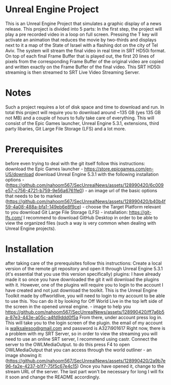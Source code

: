 # Unreal Engine Project
This is an Unreal Engine Project that simulates a graphic display of a news release.
This project is divided into 5 parts:
In the first step, the project will play a pre recorded video in a loop on full screen.
Pressing the T key will activate an animation that reduces the movie by two-thirds and displays next to it a map of the State of Israel with a flashing dot on the city of Tel Aviv.
The system will stream the final video in real time in SRT HD50i format.
On top of each final Frame Buffer that is played out, the first 20 lines of pixels from the corresponding Frame Buffer of the original video are copied and written exactly on the Frame Buffer of the final video.
This SRT HD50i streaming is then streamed to SRT Live Video Streaming Server.

# Notes
Such a project requires a lot of disk space and time to download and run.
In total this project will require you to download around ~135 GB (yes 135 GB not MB) and a couple of hours to fully take care of everything.
This will consist of the Epic Games launcher, Unreal Engine 5.3.1, extensions, third party libaries, Git Large File Storage (LFS) and a lot more.

# Prerequisites 
before even trying to deal with the git itself follow this instructions:
download the Epic Games launcher - https://store.epicgames.com/en-US/download
download Unreal Engine 5.3.1 with the following installation options - 
(https://github.com/nahoom567/SecUnrealNews/assets/128990420/6c009e57-c756-4721-b759-9e56a6761fe0) - an image url of the basic options that needs to be to marked
(https://github.com/nahoom567/SecUnrealNews/assets/128990420/b40b4f59-4a08-488a-bfa1-149eb6e8f9ce) - choose the Target Platform relevant to you
download Git Large File Storage (LFS) - installation: https://git-lfs.com/
I recommend to download GitHub Desktop in order to be able to view the organized files (such a way is very common when dealing with Unreal Engine projects).

# Installation
after taking care of the prerequisites follow this instructions:
Create a local version of the remote git repository and open it through Unreal Engine 5.3.1 (it's essential that you use this version specifically)
plugins:
I have already made it so once you have downloaded the git it will download the plugins with it.
However, one of the plugins will require you to login to the account I have created and not just download the toolkit.
This is the Unreal Engine Toolkit made by offworldlive, you will need to login to my account to be able to use this.
You can do it by looking for Off World Live in the top left side of the screen in the opened unreal engine. - image to help you https://github.com/nahoom567/SecUnrealNews/assets/128990420/ff7a6b5a-87e3-443e-a05c-a4fd9ddd0f5a
From there, under account press log in. This will take you to the login screen of the plugin. 
the email of my account is walksalesoo@gmail.com and password is A327i901617
Right now, there is a problem with my SRT Server, so in order to view the streaming you will need to use an online SRT server, I recommend using castr.
Connect the server to the OWLMediaOutput. to do this press F4 to open OWLMediaOutput that you can access through the world outliner - an image showing it:
(https://github.com/nahoom567/SecUnrealNews/assets/128990420/2a9b7e96-fa2e-4237-b1f7-75f5c67e4c15)
Once you have opened it, change to the stream URL of the server.
The last part won't be necessary for long I will fix it soon and change the README accordingly.
